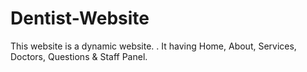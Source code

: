 # Dentist-Website
This website is a dynamic website. . It having Home, About, Services, Doctors, Questions &amp; Staff Panel. 
